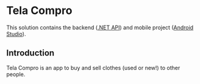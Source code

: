 # Tela Compro

This solution contains the backend ([.NET API](https://dotnet.microsoft.com/es-es/apps/aspnet/apis)) and mobile project ([Android Studio](https://developer.android.com/studio)).

## Introduction
Tela Compro is an app to buy and sell clothes (used or new!) to other people.
